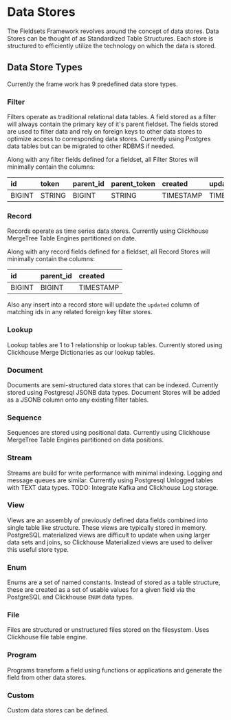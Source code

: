 # Data Stores

The Fieldsets Framework revolves around the concept of data stores. Data Stores can be thought of as Standardized Table Structures. Each store is structured to efficiently utilize the technology on which the data is stored.

## Data Store Types

Currently the frame work has 9 predefined data store types.

### Filter

Filters operate as traditional relational data tables. A field stored as a filter will always contain the primary key of it's parent fieldset. The fields stored are used to filter data and rely on foreign keys to other data stores to optimize access to corresponding data stores. Currently using Postgres data tables but can be migrated to other RDBMS if needed.

Along with any filter fields defined for a fieldset, all Filter Stores will minimally contain the columns:

| **id** | **token** | **parent_id** | **parent_token** | **created** | **updated** |
| :----- | :-------- | :------------ | :--------------- | :---------- | :---------- |
| BIGINT |   STRING  |     BIGINT    |      STRING      |  TIMESTAMP  |  TIMESTAMP  |

### Record

Records operate as time series data stores. Currently using Clickhouse MergeTree Table Engines partitioned on date.

Along with any record fields defined for a fieldset, all Record Stores will minimally contain the columns:

| **id** | **parent_id** | **created** |
| :----- | :------------ | :---------- |
| BIGINT |     BIGINT    |  TIMESTAMP  |

Also any insert into a record store will update the `updated` column of matching ids in any related foreign key filter stores.

### Lookup

Lookup tables are 1 to 1 relationship or lookup tables. Currently stored using Clickhouse Merge Dictionaries as our lookup tables.

### Document

Documents are semi-structured data stores that can be indexed. Currently stored using Postgresql JSONB data types. Document Stores will be added as a JSONB column onto any existing filter tables.

### Sequence

Sequences are stored using positional data. Currently using Clickhouse MergeTree Table Engines partitioned on data positions.

### Stream

Streams are build for write performance with minimal indexing. Logging and message queues are similar. Currently using Postgresql Unlogged tables with TEXT data types. TODO: Integrate Kafka and Clickhouse Log storage.

### View
Views are an assembly of previously defined data fields combined into single table like structure. These views are typically stored in memory. PostgreSQL materialized views are difficult to update when using larger data sets and joins, so Clickhouse Materialized views are used to deliver this useful store type.

### Enum
Enums are a set of named constants. Instead of stored as a table structure, these are created as a set of usable values for a given field via the PostgreSQL and Clickhouse `ENUM` data types.

### File

Files are structured or unstructured files stored on the filesystem. Uses Clickhouse file table engine.

### Program

Programs transform a field using functions or applications and generate the field from other data stores.

### Custom

Custom data stores can be defined.
